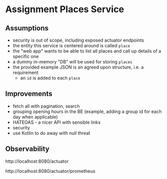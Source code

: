 # Assignment Places Service

## Assumptions

+ security is out of scope, including exposed actuator endpoints
+ the entity this service is centered around is called `place`
+ the "web app" wants to be able to list all places and call up details of a specific one
+ a dummy in-memory "DB" will be used for storing `places`
+ the provided example JSON is an agreed upon structure, i.e. a requirement
  + an `id` is added to each `place`

## Improvements

+ fetch all with pagination, search
+ grouping opening hours in the BE (example, adding a group id for each day when applicable)
+ HATEOAS - a nicer API with sensible links
+ security
+ use Kotlin to do away with null threat

## Observability

http://localhost:8080/actuator

http://localhost:8080/actuator/prometheus